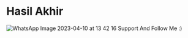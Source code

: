 # Hasil Akhir 
![WhatsApp Image 2023-04-10 at 13 42 16](https://user-images.githubusercontent.com/116769915/230843143-5e40cc40-d9af-4ead-8c46-04e2bae61587.jpeg)
Support And Follow Me :)


